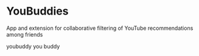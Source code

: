 # YouBuddies
App and extension for collaborative filtering of YouTube recommendations among friends

youbuddy you buddy
